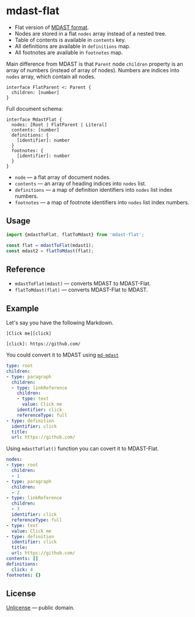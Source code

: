 # mdast-flat

- Flat version of [MDAST format](https://github.com/syntax-tree/mdast).
- Nodes are stored in a flat `nodes` array instead of a nested tree.
- Table of contents is available in `contents` key.
- All definitions are available in `definitions` map.
- All footnotes are available in `footnotes` map.

Main difference from MDAST is that `Parent` node `children` property is an
array of numbers (instead of array of nodes). Numbers are indices into `nodes`
array, which contain all nodes.

```idl
interface FlatParent <: Parent {
  children: [number]
}
```

Full document schema:

```idl
interface MdastFlat {
  nodes: [Root | FlatParent | Literal]
  contents: [number]
  definitions: {
    [identifier]: number
  }
  footnotes: {
    [identifier]: number
  }
}
```

- `node` &mdash; a flat array of document nodes.
- `contents` &mdash; an array of heading indices into `nodes` list.
- `definitions` &mdash; a map of definition identifiers into `nodes` list index numbers.
- `footnotes` &mdash; a map of footnote identifiers into `nodes` list index numbers.


## Usage

```js
import {mdastToFlat, flatToMdast} from 'mdast-flat';

const flat = mdastToFlat(mdast1);
const mdast2 = flatToMdast(flat);
```


## Reference

- `mdastToFlat(mdast)` &mdash; converts MDAST to MDAST-Flat.
- `flatToMdast(flat)` &mdash; converts MDAST-Flat to MDAST.


## Example

Let's say you have the following Markdown.

    [Click me][click]

    [click]: https://github.com/

You could convert it to MDAST using [`md-mdast`]()

```yml
type: root
children:
- type: paragraph
  children:
  - type: linkReference
    children:
    - type: text
      value: Click me
    identifier: click
    referenceType: full
- type: definition
  identifier: click
  title:
  url: https://github.com/
```

Using `mdastToFlat()` function you can covert it to MDAST-Flat.

```yml
nodes:
- type: root
  children:
  - 1
- type: paragraph
  children:
  - 2
- type: linkReference
  children:
  - 3
  identifier: click
  referenceType: full
- type: text
  value: Click me
- type: definition
  identifier: click
  title:
  url: https://github.com/
contents: []
definitions:
  click: 4
footnotes: {}
```


## License

[Unlicense](LICENSE) &mdash; public domain.
